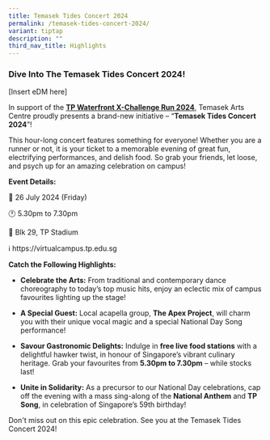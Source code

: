 ```yaml
---
title: Temasek Tides Concert 2024
permalink: /temasek-tides-concert-2024/
variant: tiptap
description: ""
third_nav_title: Highlights
---
```

<h3><strong>Dive Into The Temasek Tides Concert 2024!</strong></h3>
<p>[Insert eDM here]</p>
<p>In support of the <strong><a href="https://virtualcampus.tp.edu.sg/tp-waterfront-xchallenge-run-2024/" rel="noopener noreferrer nofollow" target="_blank">TP Waterfront X-Challenge Run 2024</a></strong>,
Temasek Arts Centre proudly presents a brand-new initiative – “<strong>Temasek Tides Concert 2024</strong>”!</p>
<p>This hour-long concert features something for everyone! Whether you are
a runner or not, it is your ticket to a memorable evening of great fun,
electrifying performances, and delish food. So grab your friends, let loose,
and psych up for an amazing celebration on campus!</p>
<p><strong>Event Details:</strong>
</p>
<p>📅&nbsp;26 July 2024 (Friday)</p>
<p>🕐&nbsp;5.30pm to 7.30pm</p>
<p>📍&nbsp;Blk 29, TP Stadium</p>
<p>ℹ️ <a rel="noopener noreferrer nofollow" target="_blank">https://virtualcampus.tp.edu.sg</a>
</p>
<p><strong>Catch the Following Highlights:</strong>
</p>
<ul data-tight="true" class="tight">
<li>
<p><strong>Celebrate the Arts:</strong> From traditional and contemporary
dance choreography to today’s top music hits, enjoy an eclectic mix of
campus favourites lighting up the stage!</p>
</li>
<li>
<p><strong>A Special Guest:</strong> Local acapella group, <strong>The Apex Project</strong>,
will charm you with their unique vocal magic and a special National Day
Song performance!</p>
</li>
<li>
<p><strong>Savour Gastronomic Delights:</strong> Indulge in <strong>free live food stations</strong> with
a delightful hawker twist, in honour of Singapore’s vibrant culinary heritage.
Grab your favourites from <strong>5.30pm to 7.30pm</strong> – while stocks
last!</p>
</li>
<li>
<p><strong>Unite in Solidarity:</strong> As a precursor to our National Day
celebrations, cap off the evening with a mass sing-along of the <strong>National Anthem</strong> and <strong>TP Song</strong>,
in celebration of Singapore’s 59th birthday!</p>
</li>
</ul>
<p>Don't miss out on this epic celebration. See you at the Temasek Tides
Concert 2024!</p>
<p></p>